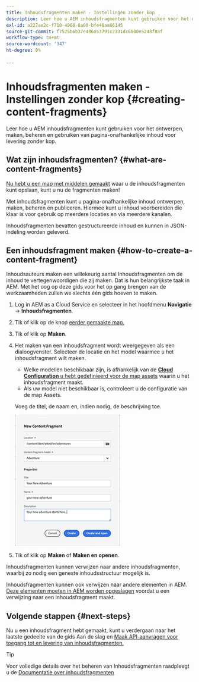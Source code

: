 ```yaml
---
title: Inhoudsfragmenten maken - Instellingen zonder kop
description: Leer hoe u AEM inhoudsfragmenten kunt gebruiken voor het ontwerpen, maken, beheren en gebruiken van pagina-onafhankelijke inhoud voor levering zonder kop.
exl-id: a227ae2c-f710-4968-8a00-bfe48aa66145
source-git-commit: f7525b6b37e486a53791c2331dc6000e5248f8af
workflow-type: tm+mt
source-wordcount: '347'
ht-degree: 0%

---
```


# Inhoudsfragmenten maken - Instellingen zonder kop {#creating-content-fragments}

Leer hoe u AEM inhoudsfragmenten kunt gebruiken voor het ontwerpen, maken, beheren en gebruiken van pagina-onafhankelijke inhoud voor levering zonder kop.

## Wat zijn inhoudsfragmenten? {#what-are-content-fragments}

[Nu hebt u een map met middelen gemaakt](create-assets-folder.md) waar u de inhoudsfragmenten kunt opslaan, kunt u nu de fragmenten maken!

Met inhoudsfragmenten kunt u pagina-onafhankelijke inhoud ontwerpen, maken, beheren en publiceren. Hiermee kunt u inhoud voorbereiden die klaar is voor gebruik op meerdere locaties en via meerdere kanalen.

Inhoudsfragmenten bevatten gestructureerde inhoud en kunnen in JSON-indeling worden geleverd.

## Een inhoudsfragment maken {#how-to-create-a-content-fragment}

Inhoudsauteurs maken een willekeurig aantal Inhoudsfragmenten om de inhoud te vertegenwoordigen die zij maken. Dat is hun belangrijkste taak in AEM. Met het oog op deze gids voor het op gang brengen van de werkzaamheden zullen we slechts één gids hoeven te maken.

1. Log in AEM as a Cloud Service en selecteer in het hoofdmenu **Navigatie** -> **Inhoudsfragmenten**.

1. Tik of klik op de knop [eerder gemaakte map.](create-assets-folder.md)
1. Tik of klik op **Maken**.
1. Het maken van een inhoudsfragment wordt weergegeven als een dialoogvenster.
Selecteer de locatie en het model waarmee u het inhoudsfragment wilt maken.

   * Welke modellen beschikbaar zijn, is afhankelijk van de [**Cloud Configuration** u hebt gedefinieerd voor de map assets](create-assets-folder.md) waarin u het inhoudsfragment maakt.
   * Als uw model niet beschikbaar is, controleert u de configuratie van de map Assets.

   Voeg de titel, de naam en, indien nodig, de beschrijving toe.

   ![Dialoogvenster Nieuw inhoudsfragment maken](/help/sites-cloud/administering/content-fragments/assets/cfc-console-create.png)

1. Tik of klik op **Maken** of  **Maken en openen**.

Inhoudsfragmenten kunnen verwijzen naar andere inhoudsfragmenten, waarbij zo nodig een geneste inhoudsstructuur mogelijk is.

Inhoudsfragmenten kunnen ook verwijzen naar andere elementen in AEM. [Deze elementen moeten in AEM worden opgeslagen](/help/assets/manage-digital-assets.md) voordat u een verwijzing naar een inhoudsfragment maakt.

## Volgende stappen {#next-steps}

Nu u een inhoudsfragment hebt gemaakt, kunt u verdergaan naar het laatste gedeelte van de gids Aan de slag en [Maak API-aanvragen voor toegang tot en levering van inhoudsfragmenten.](create-api-request.md)

>[!TIP]
>
>Voor volledige details over het beheren van Inhoudsfragmenten raadpleegt u de [Documentatie over inhoudsfragmenten](/help/sites-cloud/administering/content-fragments/content-fragments.md)
